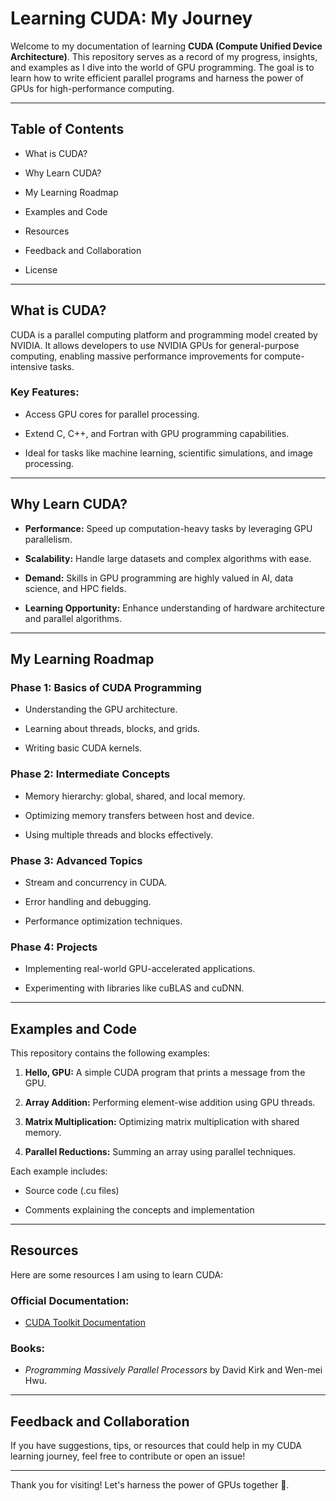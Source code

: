 # Learning CUDA: My Journey

Welcome to my documentation of learning **CUDA (Compute Unified Device Architecture)**. This repository serves as a record of my progress, insights, and examples as I dive into the world of GPU programming. The goal is to learn how to write efficient parallel programs and harness the power of GPUs for high-performance computing.

----------

## Table of Contents

-   What is CUDA?
    
-   Why Learn CUDA?
    
-   My Learning Roadmap
    
-   Examples and Code
    
-   Resources
    
-   Feedback and Collaboration
    
-   License
    

----------

## What is CUDA?

CUDA is a parallel computing platform and programming model created by NVIDIA. It allows developers to use NVIDIA GPUs for general-purpose computing, enabling massive performance improvements for compute-intensive tasks.

### Key Features:

-   Access GPU cores for parallel processing.
    
-   Extend C, C++, and Fortran with GPU programming capabilities.
    
-   Ideal for tasks like machine learning, scientific simulations, and image processing.
    

----------

## Why Learn CUDA?

-   **Performance:** Speed up computation-heavy tasks by leveraging GPU parallelism.
    
-   **Scalability:** Handle large datasets and complex algorithms with ease.
    
-   **Demand:** Skills in GPU programming are highly valued in AI, data science, and HPC fields.
    
-   **Learning Opportunity:** Enhance understanding of hardware architecture and parallel algorithms.
    

----------

## My Learning Roadmap

### Phase 1: Basics of CUDA Programming

-   Understanding the GPU architecture.
    
-   Learning about threads, blocks, and grids.
    
-   Writing basic CUDA kernels.
    

### Phase 2: Intermediate Concepts

-   Memory hierarchy: global, shared, and local memory.
    
-   Optimizing memory transfers between host and device.
    
-   Using multiple threads and blocks effectively.
    

### Phase 3: Advanced Topics

-   Stream and concurrency in CUDA.
    
-   Error handling and debugging.
    
-   Performance optimization techniques.
    

### Phase 4: Projects

-   Implementing real-world GPU-accelerated applications.
    
-   Experimenting with libraries like cuBLAS and cuDNN.
    

----------

## Examples and Code

This repository contains the following examples:

1.  **Hello, GPU:** A simple CUDA program that prints a message from the GPU.
    
2.  **Array Addition:** Performing element-wise addition using GPU threads.
    
3.  **Matrix Multiplication:** Optimizing matrix multiplication with shared memory.
    
4.  **Parallel Reductions:** Summing an array using parallel techniques.
    

Each example includes:

-   Source code (.cu files)
    
-   Comments explaining the concepts and implementation
    

----------

## Resources

Here are some resources I am using to learn CUDA:

### Official Documentation:

-   [CUDA Toolkit Documentation](https://docs.nvidia.com/cuda/)
    

### Books:

-   _Programming Massively Parallel Processors_ by David Kirk and Wen-mei Hwu.
    
    

----------

## Feedback and Collaboration

If you have suggestions, tips, or resources that could help in my CUDA learning journey, feel free to contribute or open an issue!

----------

Thank you for visiting! Let's harness the power of GPUs together 🚀.